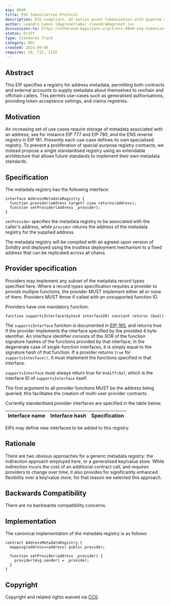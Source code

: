```yaml
---
eip: 8040
title: ESG Tokenization Protocol
description: ESG-compliant, AI-native asset tokenization with quantum auditability and lifecycle integrity.
author: Leandro Lemos (@agronetlabs) <leandro@agronet.io>
discussions-to: https://ethereum-magicians.org/t/erc-8040-esg-tokenization-protocol/25846
status: Draft
type: Standards Track
category: ERC
created: 2025-09-06
requires: 20, 721, 1155
---
```


## Abstract
This EIP specifies a registry for address metadata, permitting both contracts and external accounts to supply metadata about themselves to onchain and offchain callers. This permits use-cases such as generalised authorisations, providing token acceptance settings, and claims registries.

## Motivation
An increasing set of use cases require storage of metadata associated with an address; see for instance EIP 777 and EIP 780, and the ENS reverse registry in EIP 181. Presently each use-case defines its own specialised registry. To prevent a proliferation of special-purpose registry contracts, we instead propose a single standardised registry using an extendable architecture that allows future standards to implement their own metadata standards.

## Specification
The metadata registry has the following interface:
```solidity
interface AddressMetadataRegistry {
  function provider(address target) view returns(address);
  function setProvider(address _provider);
}
```

`setProvider` specifies the metadata registry to be associated with the caller's address, while `provider` returns the address of the metadata registry for the supplied address.

The metadata registry will be compiled with an agreed-upon version of Solidity and deployed using the trustless deployment mechanism to a fixed address that can be replicated across all chains.

## Provider specification

Providers may implement any subset of the metadata record types specified here. Where a record types specification requires a provider to provide multiple functions, the provider MUST implement either all or none of them. Providers MUST throw if called with an unsupported function ID.

Providers have one mandatory function:

```solidity
function supportsInterface(bytes4 interfaceID) constant returns (bool)
```

The `supportsInterface` function is documented in [EIP-165](./eip-165.md), and returns true if the provider implements the interface specified by the provided 4 byte identifier. An interface identifier consists of the XOR of the function signature hashes of the functions provided by that interface; in the degenerate case of single-function interfaces, it is simply equal to the signature hash of that function. If a provider returns `true` for `supportsInterface()`, it must implement the functions specified in that interface.

`supportsInterface` must always return true for `0x01ffc9a7`, which is the interface ID of `supportsInterface` itself.

The first argument to all provider functions MUST be the address being queried; this facilitates the creation of multi-user provider contracts.

Currently standardised provider interfaces are specified in the table below.

| Interface name | Interface hash | Specification |
| --- | --- | --- |

EIPs may define new interfaces to be added to this registry.

## Rationale
There are two obvious approaches for a generic metadata registry: the indirection approach employed here, or a generalised key/value store. While indirection incurs the cost of an additional contract call, and requires providers to change over time, it also provides for significantly enhanced flexibility over a key/value store; for that reason we selected this approach.

## Backwards Compatibility
There are no backwards compatibility concerns.

## Implementation
The canonical implementation of the metadata registry is as follows:
```solidity
contract AddressMetadataRegistry {
  mapping(address=>address) public provider;
  
  function setProvider(address _provider) {
    provider[msg.sender] = _provider;
  }
}
```

## Copyright
Copyright and related rights waived via [CC0](../LICENSE.md).
